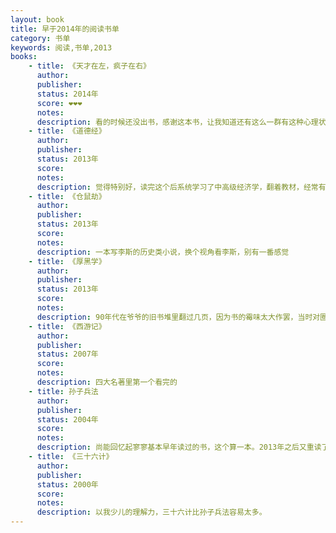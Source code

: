 ```yaml
---
layout: book
title: 早于2014年的阅读书单
category: 书单
keywords: 阅读,书单,2013
books:
    - title: 《天才在左，疯子在右》
      author:
      publisher:
      status: 2014年
      score: ❤❤❤
      notes:
      description: 看的时候还没出书，感谢这本书，让我知道还有这么一群有这种心理状态的人。
    - title: 《道德经》
      author:
      publisher:
      status: 2013年
      score:
      notes:
      description: 觉得特别好，读完这个后系统学习了中高级经济学，翻着教材，经常有“他们说的不是一回事吗？”的感觉
    - title: 《仓鼠劫》
      author:
      publisher:
      status: 2013年
      score:
      notes:
      description: 一本写李斯的历史类小说，换个视角看李斯，别有一番感觉
    - title: 《厚黑学》
      author:
      publisher:
      status: 2013年
      score:
      notes:
      description: 90年代在爷爷的旧书堆里翻过几页，因为书的霉味太大作罢，当时对圈圈的理论印象深刻。研一读完了整本书，一句话证明自己读过这本书：“李宗吾这人太坏了，教人厚黑学，我不知道这个人，也没读过这本书”
    - title: 《西游记》
      author:
      publisher:
      status: 2007年
      score:
      notes:
      description: 四大名著里第一个看完的
    - title: 孙子兵法
      author:
      publisher:
      status: 2004年
      score:
      notes:
      description: 尚能回忆起寥寥基本早年读过的书，这个算一本。2013年之后又重读了几遍，有了新的认识。
    - title: 《三十六计》
      author:
      publisher:
      status: 2000年
      score:
      notes:
      description: 以我少儿的理解力，三十六计比孙子兵法容易太多。
---
```

